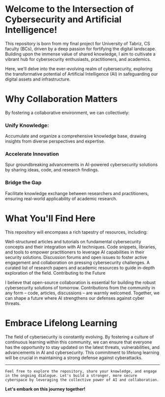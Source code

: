 # Welcome to the Intersection of Cybersecurity and Artificial Intelligence!

This repository is born from my final project for University of Tabriz, CS faculty (BCs), driven by a deep passion for fortifying the digital landscape. Building upon the immense value of shared knowledge, I aim to cultivate a vibrant hub for cybersecurity enthusiasts, practitioners, and academics.

Here, we'll delve into the ever-evolving realm of cybersecurity, exploring the transformative potential of Artificial Intelligence (AI) in safeguarding our digital assets and infrastructure.

# Why Collaboration Matters

By fostering a collaborative environment, we can collectively:

### Unify Knowledge:
Accumulate and organize a comprehensive knowledge base, drawing insights from diverse perspectives and expertise.
### Accelerate Innovation
Spur groundbreaking advancements in AI-powered cybersecurity solutions by sharing ideas, code, and research findings.
### Bridge the Gap
Facilitate knowledge exchange between researchers and practitioners, ensuring real-world applicability of academic research.  
  

# What You'll Find Here

This repository will encompass a rich tapestry of resources, including:

Well-structured articles and tutorials on fundamental cybersecurity concepts and their integration with AI techniques.
Code snippets, libraries, and tools to empower practitioners to leverage AI capabilities in their security solutions.
Discussion forums and open issues to foster active engagement and collaboration on pressing cybersecurity challenges.
A curated list of research papers and academic resources to guide in-depth exploration of the field.
Contributing to the Future

I believe that open-source collaboration is essential for building the robust cybersecurity solutions of tomorrow. Contributions from the community in any form – code, articles, discussions – are warmly welcomed. Together, we can shape a future where AI strengthens our defenses against cyber threats.

# Embrace Lifelong Learning

The field of cybersecurity is constantly evolving. By fostering a culture of continuous learning within this community, we can ensure that everyone has the opportunity to stay updated on the latest threats, vulnerabilities, and advancements in AI and cybersecurity. This commitment to lifelong learning will be crucial in maintaining a strong defense against cyberattacks.

----

```
Feel free to explore the repository, share your knowledge, and engage in the ongoing dialogue. Let's build a stronger, more secure cyberspace by leveraging the collective power of AI and collaboration.
```
**Let's embark on this journey together!**
